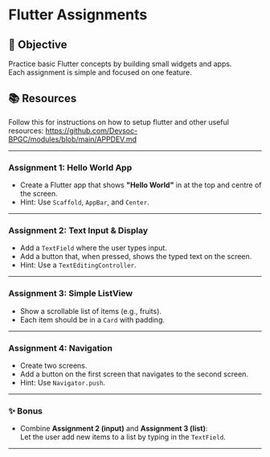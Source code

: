 # Flutter Assignments

## 🎯 Objective
Practice basic Flutter concepts by building small widgets and apps.  
Each assignment is simple and focused on one feature.

## 📚 Resources
Follow this for instructions on how to setup flutter and other useful resources: https://github.com/Devsoc-BPGC/modules/blob/main/APPDEV.md

---

### Assignment 1: Hello World App
- Create a Flutter app that shows **"Hello World"** in at the top and centre of the screen.
- Hint: Use `Scaffold`, `AppBar`, and `Center`.

---

### Assignment 2: Text Input & Display
- Add a `TextField` where the user types input.
- Add a button that, when pressed, shows the typed text on the screen.
- Hint: Use a `TextEditingController`.

---

### Assignment 3: Simple ListView
- Show a scrollable list of items (e.g., fruits).
- Each item should be in a `Card` with padding.

---

### Assignment 4: Navigation
- Create two screens.
- Add a button on the first screen that navigates to the second screen.
- Hint: Use `Navigator.push`.

---

### ✨ Bonus
- Combine **Assignment 2 (input)** and **Assignment 3 (list)**:  
  Let the user add new items to a list by typing in the `TextField`.

---
